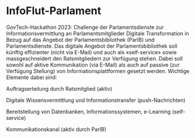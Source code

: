 # InfoFlut-Parlament
GovTech-Hackathon 2023: Challenge der Parlamentsdienste zur Informationsvermittlung an Parlamentsmitglieder
Digitale Transformation in Bezug auf das Angebot der Parlamentsbibliothek (ParlB) und Parlamentsdienste. Das digitale Angebot der Parlamentsbibliothek soll künftig effizienter (nicht via E-Mail) und auch als «self-service» sowie massgeschneidert den Ratsmitgliedern zur Verfügung stehen. Dabei soll sowohl auf aktive Kommunikation (via E-Mail) als auch auf passive (zur Verfügung Stellung) von Informationsplattformen gesetzt werden. Wichtige Elemente dabei sind:

Auftragserteilung durch Ratsmitglied (aktiv)

Digitale Wissensvermittlung und Informationstransfer (push-Nachrichten)

Bereitstellung von Datenbanken, Informationssystemen, e-Learning (self-service)

Kommunikationskanal (aktiv durch ParlB)
